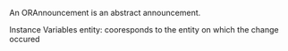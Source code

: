 An ORAnnouncement is an abstract announcement.

Instance Variables
	entity:		cooresponds to the entity on which the change occured
